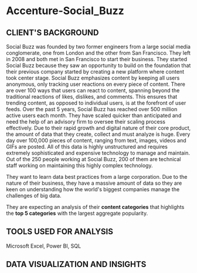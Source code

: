 # Accenture-Social_Buzz

## CLIENT'S BACKGROUND
Social Buzz was founded by two former engineers from a large social media conglomerate, one from London and the other from San Francisco. They left in 2008 and both met in 
San Francisco to start their business. They started Social Buzz because they saw an opportunity to build on the foundation that their previous company started by creating a new platform where content took center stage. Social Buzz emphasizes content by keeping all users anonymous,
only tracking user reactions on every piece of content. There are over 100 ways that users can
react to content, spanning beyond the traditional reactions of likes, dislikes, and comments.
This ensures that trending content, as opposed to individual users, is at the forefront of user
feeds.
Over the past 5 years, Social Buzz has reached over 500 million active users each month.
They have scaled quicker than anticipated and need the help of an advisory firm to oversee
their scaling process effectively.
Due to their rapid growth and digital nature of their core product, the amount of data that they
create, collect and must analyze is huge. Every day over 100,000 pieces of content, ranging
from text, images, videos and GIFs are posted. All of this data is highly unstructured and
requires extremely sophisticated and expensive technology to manage and maintain. Out of the
250 people working at Social Buzz, 200 of them are technical staff working on maintaining this
highly complex technology. 

They want to learn data best practices from a large corporation. Due to the nature of
their business, they have a massive amount of data so they are keen on
understanding how the world's biggest companies manage the challenges of big
data. 

They are expecting an analysis of their **content categories** that highlights the **top 5 categories** with the
largest aggregate popularity.

## TOOLS USED FOR ANALYSIS

Microsoft Excel, Power BI, SQL

## DATA VISUALIZATION AND INSIGHTS

